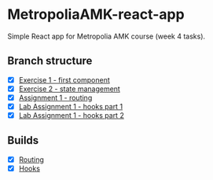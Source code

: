 # MetropoliaAMK-react-app
Simple React app for Metropolia AMK course (week 4 tasks).

## Branch structure
- [x] [Exercise 1 - first component](https://github.com/WelehoBRUDER/MetropoliaAMK-react-app/tree/first-component)
- [x] [Exercise 2 - state management](https://github.com/WelehoBRUDER/MetropoliaAMK-react-app/tree/state-management)
- [x] [Assignment 1 - routing](https://github.com/WelehoBRUDER/MetropoliaAMK-react-app/tree/routing)
- [x] [Lab Assignment 1 - hooks part 1](https://github.com/WelehoBRUDER/MetropoliaAMK-react-app/tree/hooks)
- [x] [Lab Assignment 1 - hooks part 2](https://github.com/WelehoBRUDER/MetropoliaAMK-react-app/tree/hooks-2)

## Builds
- [x] [Routing](https://users.metropolia.fi/~juhanaha/wsk-routing/)
- [x] [Hooks](https://users.metropolia.fi/~juhanaha/wsk-hooks/)